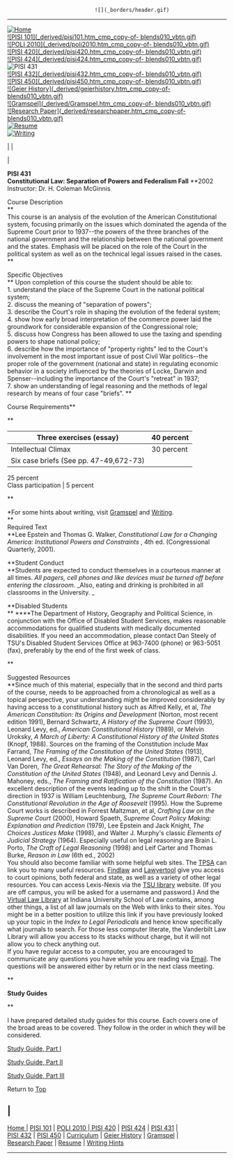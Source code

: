                                 ![](_borders/header.gif)  
---  
  
  
[![Home](_derived/home_cmp_copy-of-blends010_vbtn.gif)](./)  
[![PISI 101](_derived/pisi101.htm_cmp_copy-of-
blends010_vbtn.gif)](pisi101.htm)  
[![POLI 2010](_derived/poli2010.htm_cmp_copy-of-
blends010_vbtn.gif)](poli2010.htm)  
[![PISI 420](_derived/pisi420.htm_cmp_copy-of-
blends010_vbtn.gif)](pisi420.htm)  
[![PISI 424](_derived/pisi424.htm_cmp_copy-of-
blends010_vbtn.gif)](pisi424.htm)  
![PISI 431](_derived/pisi431.htm_cmp_copy-of-blends010_vbtn_p.gif)  
[![PISI 432](_derived/pisi432.htm_cmp_copy-of-
blends010_vbtn.gif)](pisi432.htm)  
[![PISI 450](_derived/pisi450.htm_cmp_copy-of-
blends010_vbtn.gif)](pisi450.htm)  
[![Geier History](_derived/geierhistory.htm_cmp_copy-of-
blends010_vbtn.gif)](geierhistory.htm)  
[![Gramspel](_derived/Gramspel.htm_cmp_copy-of-
blends010_vbtn.gif)](Gramspel.htm)  
[![Research Paper](_derived/researchpaper.htm_cmp_copy-of-
blends010_vbtn.gif)](researchpaper.htm)  
[![Resume](_derived/resume.htm_cmp_copy-of-blends010_vbtn.gif)](resume.htm)  
[![Writing](_derived/writing.htm_cmp_copy-of-blends010_vbtn.gif)](writing.htm)

| |



|

**PISI 431**  
**Constitutional Law: Separation of Powers and Federalism Fall** **2002  
Instructor: Dr. H. Coleman McGinnis  
  
Course Description  
     **   
     This course is an analysis of the evolution of the American Constitutional system, focusing primarily on the issues which dominated the agenda of the Supreme Court prior to 1937--the powers of the three branches of the national government and the relationship between the national government and the states. Emphasis will be placed on the role of the Court in the political system as well as on the technical legal issues raised in the cases. **  
  
Specific Objectives  
** Upon completion of this course the student should be able to:  
    1\. understand the place of the Supreme Court in the national political system;  
    2\. discuss the meaning of "separation of powers";  
    3\. describe the Court's role in shaping the evolution of the federal system;  
    4\. show how early broad interpretation of the commerce power laid the groundwork for considerable expansion of the Congressional role;  
    5\. discuss how Congress has been allowed to use the taxing and spending powers to shape national policy;  
    6\. describe how the importance of "property rights" led to the Court's involvement in the most important issue of post Civil War politics--the proper role of the government (national and state) in regulating economic behavior in a society influenced by the theories of Locke, Darwin and Spenser--including the importance of the Court's "retreat" in 1937;  
    7\. show an understanding of legal reasoning and the methods of legal research by means of four case "briefs". **  
  
Course Requirements**

**

|  Three exercises (essay)                         | 40 percent  
---|---  
Intellectual Climax  | 30 percent  
Six case briefs (See pp. 47-49,672-73) |

25 percent  
Class participation |   5 percent  
  
**

 *For some hints about writing, visit [Gramspel](gramspel.htm) and [Writing](writing.htm).             
**  
Required Text  
     **Lee Epstein and Thomas G. Walker, _Constitutional Law for a Changing America: Institutional Powers and Constraints_ , 4th ed. (Congressional Quarterly, 2001).

**Student Conduct  
     **Students are expected to conduct themselves in a courteous manner at all times. _All pagers, cell phones and like devices must be turned off before entering the classroom_.   _Also, eating and drinking is prohibited in all classrooms in the University.  _

**Disabled Students  
**      ****The Department of History, Geography and Political Science, in
conjunction with the Office of Disabled Student Services, makes reasonable
accommodations for qualified students with medically documented disabilities.
If you need an accommodation, please contact Dan Steely of TSU's Disabled
Student Services Office at 963-7400 (phone) or 963-5051 (fax), preferably by
the end of the first week of class.

**

Suggested Resources  
    **Since much of this material, especially that in the second and third parts of the course, needs to be approached from a chronological as well as a topical perspective, your understanding might be improved considerably by having access to a constitutional history such as Alfred Kelly, et al, _The American Constitution: Its Origins and Development_ (Norton, most recent edition 1991), Bernard Schwartz, _A History of the Supreme Court_ (1993), Leonard Levy, ed., _American Constitutional History_ (1989), or Melvin Uroksky, _A March of Liberty: A Constitutional History of the United States_ (Knopf, 1988). Sources on the framing of the Constitution include Max Farrand, _The Framing of the Constitution of the United States_ (1913), Leonard Levy, ed., _Essays on the Making of the Constitution_ (1987), Carl Van Doren, _The Great Rehearsal: The Story of the Making of the Constitution of the United States_ (1948), and Leonard Levy and Dennis J. Mahoney, eds., _The Framing and Ratification of the Constitution_ (1987).  An excellent description of the events leading up to the shift in the Court's direction in 1937 is William Leuchtenburg, _The Supreme Court Reborn: The Constitutional Revolution in the Age of Roosevelt_ (1995).  How the Supreme Court works is described in Forrest Maltzman, et al, _Crafting Law on the Supreme Court_ (2000), Howard Spaeth, _Supreme Court Policy Making: Explanation and Prediction_ (1979), Lee Epstein and Jack Knight, _The Choices Justices Make_ (1998), and Walter J. Murphy's classic _Elements of Judicial Strategy_ (1964). Especially useful on legal reasoning are Brain L. Porto, _The Craft of Legal Reasoning_ (1998) and Leif Carter and Thomas Burke, _Reason in Law_ (6th ed., 2002)    
     You should also become familiar with some helpful web sites. The [TPSA](http://www.mtsu.edu/~polsci/tpsa/law.htm) can link you to many useful resources. [Findlaw](http://www.findlaw.com) and [Lawyertool](http://www.lawyertool.com/) give you access to court opinions, both federal and state, as well as a variety of other legal resources. You can access Lexis-Nexis via the [TSU library](http://www.tnstate.edu/library/database_oncampus.htm) website. (If you are off campus, you will be asked for a username and password.) And the [Virtual Law Library](http://www.law.indiana.edu/v-lib/) at Indiana University School of Law contains, among other things, a list of all law journals on the Web with links to their sites. You might be in a better position to utilize this link if you have previously looked up your topic in the _Index to Legal Periodicals_ and hence know specifically what journals to search. For those less computer literate, the Vanderbilt Law Library will allow you access to its stacks without charge, but it will not allow you to check anything out.    
     If you have regular access to a computer, you are encouraged to communicate any questions you have while you are reading via [Email](mailto:coleym@mindspring.com). The questions will be answered either by return or in the next class meeting. 

**

**Study Guides**

**

I have prepared detailed study guides for this course. Each covers one of the
broad areas to be covered. They follow in the order in which they will be
considered.

[Study Guide, Part I](431partI.htm)

[Study Guide, Part II](431partII.htm)

[Study Guide, Part III](431partIII.htm)

Return to [Top](pisi431.htm)  
  
  
|  
---  
  
[Home ](index.htm)| [PISI 101](pisi101.htm) | [POLI 2010 ](poli2010.htm)|[
PISI 420](pisi420.htm) | [PISI 424](pisi424.htm) | [PISI 431](pisi431.htm) |  
[PISI 432](pisi432.htm) | [PISI 450](pisi450.htm) |
[Curriculum](curriculum.htm) | [Geier History](geierhistory.htm) |
[Gramspel](gramspel.htm) |  
[Research Paper](researchpaper.htm) | [Resume](resume.htm) | [Writing
Hints](writing.htm)  
  
---

